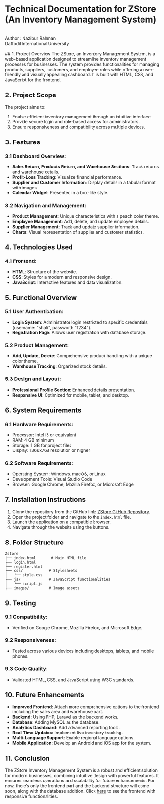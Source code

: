 # Technical Documentation for ZStore (An Inventory Management System)
<br>
Author : Nazibur Rahman
<br>
Daffodil International University
<br>
<br>
## 1. Project Overview
The ZStore, an Inventory Management System, is a web-based application designed to streamline inventory management processes for businesses. The system provides functionalities for managing products, suppliers, customers, and employee roles while offering a user-friendly and visually appealing dashboard. It is built with HTML, CSS, and JavaScript for the frontend.

## 2. Project Scope
The project aims to:
1. Enable efficient inventory management through an intuitive interface.
2. Provide secure login and role-based access for administrators.
3. Ensure responsiveness and compatibility across multiple devices.

## 3. Features
### 3.1 Dashboard Overview:
- **Sales Return, Products Return, and Warehouse Sections**: Track returns and warehouse details.
- **Profit-Loss Tracking**: Visualize financial performance.
- **Supplier and Customer Information**: Display details in a tabular format with images.
- **Calendar Widget**: Presented in a box-like style.

### 3.2 Navigation and Management:
- **Product Management**: Unique characteristics with a peach color theme.
- **Employee Management**: Add, delete, and update employee details.
- **Supplier Management**: Track and update supplier information.
- **Charts**: Visual representation of supplier and customer statistics.

## 4. Technologies Used
### 4.1 Frontend:
- **HTML**: Structure of the website.
- **CSS**: Styles for a modern and responsive design.
- **JavaScript**: Interactive features and data visualization.

## 5. Functional Overview
### 5.1 User Authentication:
- **Login System**: Administrator login restricted to specific credentials (username: "shafi", password: "1234").
- **Registration Page**: Allows user registration with database storage.

### 5.2 Product Management:
- **Add, Update, Delete**: Comprehensive product handling with a unique color theme.
- **Warehouse Tracking**: Organized stock details.

### 5.3 Design and Layout:
- **Professional Profile Section**: Enhanced details presentation.
- **Responsive UI**: Optimized for mobile, tablet, and desktop.

## 6. System Requirements
### 6.1 Hardware Requirements:
- Processor: Intel i3 or equivalent
- RAM: 4 GB minimum
- Storage: 1 GB for project files
- Display: 1366x768 resolution or higher

### 6.2 Software Requirements:
- Operating System: Windows, macOS, or Linux
- Development Tools: Visual Studio Code
- Browser: Google Chrome, Mozilla Firefox, or Microsoft Edge

## 7. Installation Instructions
1. Clone the repository from the GitHub link: [ZStore GitHub Repository](https://github.com/nazibur74/Zstore_WEB).
2. Open the project folder and navigate to the `index.html` file.
3. Launch the application on a compatible browser.
4. Navigate through the website using the buttons.

## 8. Folder Structure
```
Zstore
├── index.html       # Main HTML file
├── login.html
├── register.html
├── css/            # Stylesheets
│   └── style.css
├── js/             # JavaScript functionalities
│   └── script.js
├── images/         # Image assets
```

## 9. Testing
### 9.1 Compatibility:
- Verified on Google Chrome, Mozilla Firefox, and Microsoft Edge.

### 9.2 Responsiveness:
- Tested across various devices including desktops, tablets, and mobile phones.

### 9.3 Code Quality:
- Validated HTML, CSS, and JavaScript using W3C standards.

## 10. Future Enhancements
- **Improved Frontend**: Attach more comprehensive options to the frontend including the sales area and warehouse part.
- **Backend**: Using PHP, Laravel as the backend works.
- **Database**: Adding MySQL as the database.
- **Analytics Dashboard**: Add advanced reporting tools.
- **Real-Time Updates**: Implement live inventory tracking.
- **Multi-Language Support**: Enable regional language options.
- **Mobile Application**: Develop an Android and iOS app for the system.

## 11. Conclusion
The ZStore Inventory Management System is a robust and efficient solution for modern businesses, combining intuitive design with powerful features. It ensures seamless operations and scalability for future enhancements. For now, there’s only the frontend part and the backend structure will come soon, along with the database addition. Click [here](https://github.com/nazibur74/Zstore_WEB) to see the frontend with responsive functionalities.

